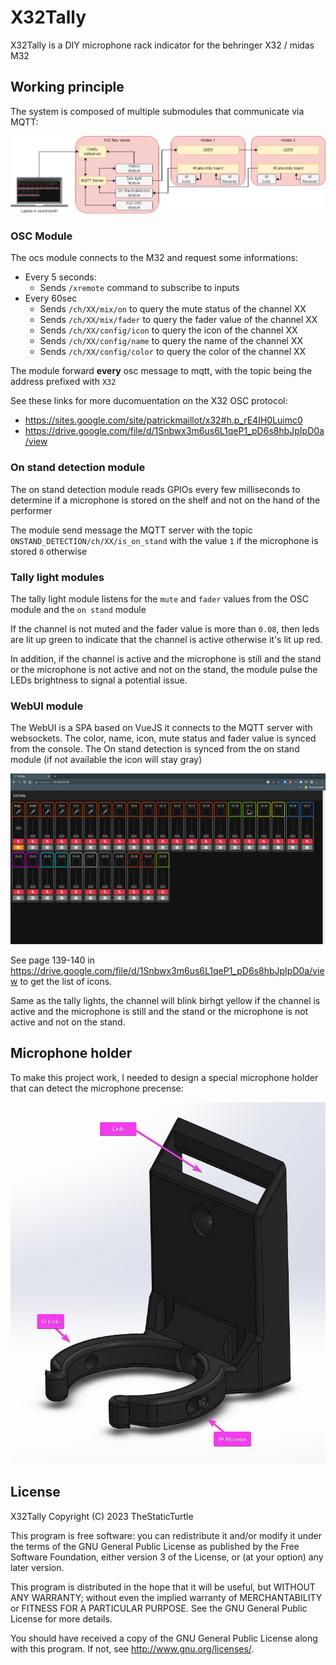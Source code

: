 # X32Tally

X32Tally is a DIY microphone rack indicator for the behringer X32 / midas M32

## Working principle

The system is composed of multiple submodules that communicate via MQTT:

![Working diagram](res/diagram.drawio.png)

### OSC Module
The ocs module connects to the M32 and request some informations:
 - Every 5 seconds:
   - Sends `/xremote` command to subscribe to inputs
 - Every 60sec
   - Sends `/ch/XX/mix/on` to query the mute status of the channel XX
   - Sends `/ch/XX/mix/fader` to query the fader value of the channel XX
   - Sends `/ch/XX/config/icon` to query the icon of the channel XX
   - Sends `/ch/XX/config/name` to query the name of the channel XX
   - Sends `/ch/XX/config/color` to query the color of the channel XX

The module forward **every** osc message to mqtt, with the topic being the address prefixed with `X32`

See these links for more ducomuentation on the X32 OSC protocol:
  - https://sites.google.com/site/patrickmaillot/x32#h.p_rE4IH0Luimc0
  - https://drive.google.com/file/d/1Snbwx3m6us6L1qeP1_pD6s8hbJpIpD0a/view

### On stand detection module

The on stand detection module reads GPIOs every few milliseconds to determine if a microphone is stored on the shelf and not on the hand of the performer

The module send message the MQTT server with the topic `ONSTAND_DETECTION/ch/XX/is_on_stand` with the value `1` if the microphone is stored `0` otherwise

### Tally light modules

The tally light module listens for the `mute` and `fader` values from the OSC module and the `on stand` module

If the channel is not muted and the fader value is more than `0.08`, then leds are lit up green to indicate that the channel is active otherwise it's lit up red.

In addition, if the channel is active and the microphone is still and the stand or the microphone is not active and not on the stand, the module pulse the LEDs brightness to signal a potential issue.

### WebUI module

The WebUI is a SPA based on VueJS it connects to the MQTT server with websockets. The color, name, icon, mute status and fader value is synced from the console. The On stand detection is synced from the on stand module (if not available the icon will stay gray)

![WebUI](res/webui.png)

See page 139-140 in https://drive.google.com/file/d/1Snbwx3m6us6L1qeP1_pD6s8hbJpIpD0a/view to get the list of icons.

Same as the tally lights, the channel will blink birhgt yellow if the channel is active and the microphone is still and the stand or the microphone is not active and not on the stand.

## Microphone holder

To make this project work, I needed to design a special microphone holder that can detect the microphone precense:

![Microphone Mount](res/mount.png)

## License

X32Tally Copyright (C) 2023 TheStaticTurtle
	
This program is free software: you can redistribute it and/or modify
it under the terms of the GNU General Public License as published by
the Free Software Foundation, either version 3 of the License, or
(at your option) any later version.
	
This program is distributed in the hope that it will be useful,
but WITHOUT ANY WARRANTY; without even the implied warranty of
MERCHANTABILITY or FITNESS FOR A PARTICULAR PURPOSE.  See the
GNU General Public License for more details.
	
You should have received a copy of the GNU General Public License
along with this program.  If not, see <http://www.gnu.org/licenses/>.







